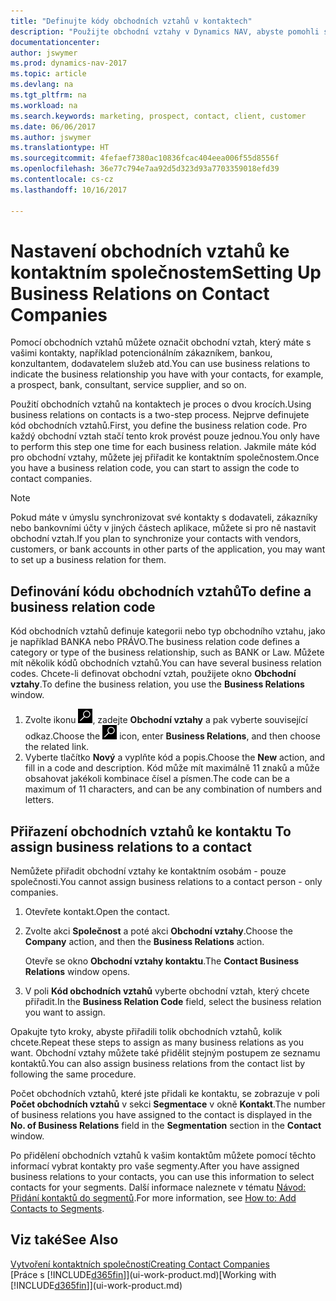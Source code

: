 ```yaml
---
title: "Definujte kódy obchodních vztahů v kontaktech"
description: "Použijte obchodní vztahy v Dynamics NAV, abyste pomohli s marketingem a označili obchodní vztah, který máte s vašimi klienty a zákazníky, například s bankou nebo poskytovatelem služeb."
documentationcenter: 
author: jswymer
ms.prod: dynamics-nav-2017
ms.topic: article
ms.devlang: na
ms.tgt_pltfrm: na
ms.workload: na
ms.search.keywords: marketing, prospect, contact, client, customer
ms.date: 06/06/2017
ms.author: jswymer
ms.translationtype: HT
ms.sourcegitcommit: 4fefaef7380ac10836fcac404eea006f55d8556f
ms.openlocfilehash: 36e77c794e7aa92d5d323d93a7703359018efd39
ms.contentlocale: cs-cz
ms.lasthandoff: 10/16/2017

---
```

# <a name="setting-up-business-relations-on-contact-companies"></a><span data-ttu-id="d14b0-103">Nastavení obchodních vztahů ke kontaktním společnostem</span><span class="sxs-lookup"><span data-stu-id="d14b0-103">Setting Up Business Relations on Contact Companies</span></span>
<span data-ttu-id="d14b0-104">Pomocí obchodních vztahů můžete označit obchodní vztah, který máte s vašimi kontakty, například potencionálním zákazníkem, bankou, konzultantem, dodavatelem služeb atd.</span><span class="sxs-lookup"><span data-stu-id="d14b0-104">You can use business relations to indicate the business relationship you have with your contacts, for example, a prospect, bank, consultant, service supplier, and so on.</span></span>

<span data-ttu-id="d14b0-105">Použití obchodních vztahů na kontaktech je proces o dvou krocích.</span><span class="sxs-lookup"><span data-stu-id="d14b0-105">Using business relations on contacts is a two-step process.</span></span> <span data-ttu-id="d14b0-106">Nejprve definujete kód obchodních vztahů.</span><span class="sxs-lookup"><span data-stu-id="d14b0-106">First, you define the business relation code.</span></span> <span data-ttu-id="d14b0-107">Pro každý obchodní vztah stačí tento krok provést pouze jednou.</span><span class="sxs-lookup"><span data-stu-id="d14b0-107">You only have to perform this step one time for each business relation.</span></span> <span data-ttu-id="d14b0-108">Jakmile máte kód pro obchodní vztahy, můžete jej přiřadit ke kontaktním společnostem.</span><span class="sxs-lookup"><span data-stu-id="d14b0-108">Once you have a business relation code, you can start to assign the code to contact companies.</span></span>

> [!NOTE]  
>   <span data-ttu-id="d14b0-109">Pokud máte v úmyslu synchronizovat své kontakty s dodavateli, zákazníky nebo bankovními účty v jiných částech aplikace, můžete si pro ně nastavit obchodní vztah.</span><span class="sxs-lookup"><span data-stu-id="d14b0-109">If you plan to synchronize your contacts with vendors, customers, or bank accounts in other parts of the application, you may want to set up a business relation for them.</span></span>

## <a name="to-define-a-business-relation-code"></a><span data-ttu-id="d14b0-110">Definování kódu obchodních vztahů</span><span class="sxs-lookup"><span data-stu-id="d14b0-110">To define a business relation code</span></span>
<span data-ttu-id="d14b0-111">Kód obchodních vztahů definuje kategorii nebo typ obchodního vztahu, jako je například BANKA nebo PRÁVO.</span><span class="sxs-lookup"><span data-stu-id="d14b0-111">The business relation code defines a category or type of the business relationship, such as BANK or Law.</span></span> <span data-ttu-id="d14b0-112">Můžete mít několik kódů obchodních vztahů.</span><span class="sxs-lookup"><span data-stu-id="d14b0-112">You can have several business relation codes.</span></span> <span data-ttu-id="d14b0-113">Chcete-li definovat obchodní vztah, použijete okno **Obchodní vztahy**.</span><span class="sxs-lookup"><span data-stu-id="d14b0-113">To define the business relation, you use the **Business Relations** window.</span></span>

1. <span data-ttu-id="d14b0-114">Zvolte ikonu ![Vyhledat stránku nebo sestavu](media/ui-search/search_small.png "Ikona Vyhledat stránku nebo sestavu"), zadejte **Obchodní vztahy** a pak vyberte související odkaz.</span><span class="sxs-lookup"><span data-stu-id="d14b0-114">Choose the ![Search for Page or Report](media/ui-search/search_small.png "Search for Page or Report icon") icon, enter **Business Relations**, and then choose the related link.</span></span>
2. <span data-ttu-id="d14b0-115">Vyberte tlačítko **Nový** a vyplňte kód a popis.</span><span class="sxs-lookup"><span data-stu-id="d14b0-115">Choose the **New** action, and fill in a code and description.</span></span> <span data-ttu-id="d14b0-116">Kód může mít maximálně 11 znaků a může obsahovat jakékoli kombinace čísel a písmen.</span><span class="sxs-lookup"><span data-stu-id="d14b0-116">The code can be a maximum of 11 characters, and can be any combination of numbers and letters.</span></span>

## <span data-ttu-id="d14b0-117"><a name="AssignBusRelContact"></a> Přiřazení obchodních vztahů ke kontaktu</span><span class="sxs-lookup"><span data-stu-id="d14b0-117"><a name="AssignBusRelContact"></a> To assign business relations to a contact</span></span>
<span data-ttu-id="d14b0-118">Nemůžete přiřadit obchodní vztahy ke kontaktním osobám - pouze společnosti.</span><span class="sxs-lookup"><span data-stu-id="d14b0-118">You cannot assign business relations to a contact person - only companies.</span></span>

1. <span data-ttu-id="d14b0-119">Otevřete kontakt.</span><span class="sxs-lookup"><span data-stu-id="d14b0-119">Open the contact.</span></span>
2. <span data-ttu-id="d14b0-120">Zvolte akci **Společnost** a poté akci **Obchodní vztahy**.</span><span class="sxs-lookup"><span data-stu-id="d14b0-120">Choose the **Company** action, and then the **Business Relations** action.</span></span>

    <span data-ttu-id="d14b0-121">Otevře se okno **Obchodní vztahy kontaktu**.</span><span class="sxs-lookup"><span data-stu-id="d14b0-121">The **Contact Business Relations** window opens.</span></span>
3. <span data-ttu-id="d14b0-122">V poli **Kód obchodních vztahů** vyberte obchodní vztah, který chcete přiřadit.</span><span class="sxs-lookup"><span data-stu-id="d14b0-122">In the **Business Relation Code** field, select the business relation you want to assign.</span></span>

<span data-ttu-id="d14b0-123">Opakujte tyto kroky, abyste přiřadili tolik obchodních vztahů, kolik chcete.</span><span class="sxs-lookup"><span data-stu-id="d14b0-123">Repeat these steps to assign as many business relations as you want.</span></span> <span data-ttu-id="d14b0-124">Obchodní vztahy můžete také přidělit stejným postupem ze seznamu kontaktů.</span><span class="sxs-lookup"><span data-stu-id="d14b0-124">You can also assign business relations from the contact list by following the same procedure.</span></span>

<span data-ttu-id="d14b0-125">Počet obchodních vztahů, které jste přidali ke kontaktu, se zobrazuje v poli **Počet obchodních vztahů** v sekci **Segmentace** v okně **Kontakt**.</span><span class="sxs-lookup"><span data-stu-id="d14b0-125">The number of business relations you have assigned to the contact is displayed in the **No. of Business Relations** field in the **Segmentation** section in the **Contact** window.</span></span>

<span data-ttu-id="d14b0-126">Po přidělení obchodních vztahů k vašim kontaktům můžete pomocí těchto informací vybrat kontakty pro vaše segmenty.</span><span class="sxs-lookup"><span data-stu-id="d14b0-126">After you have assigned business relations to your contacts, you can use this information to select contacts for your segments.</span></span> <span data-ttu-id="d14b0-127">Další informace naleznete v tématu [Návod: Přidání kontaktů do segmentů](marketing-add-contact-segment.md).</span><span class="sxs-lookup"><span data-stu-id="d14b0-127">For more information, see [How to: Add Contacts to Segments](marketing-add-contact-segment.md).</span></span>

## <a name="see-also"></a><span data-ttu-id="d14b0-128">Viz také</span><span class="sxs-lookup"><span data-stu-id="d14b0-128">See Also</span></span>
[<span data-ttu-id="d14b0-129">Vytvoření kontaktních společností</span><span class="sxs-lookup"><span data-stu-id="d14b0-129">Creating Contact Companies</span></span>](marketing-create-contact-companies.md)  
<span data-ttu-id="d14b0-130">[Práce s [!INCLUDE[d365fin](includes/d365fin_md.md)]](ui-work-product.md)</span><span class="sxs-lookup"><span data-stu-id="d14b0-130">[Working with [!INCLUDE[d365fin](includes/d365fin_md.md)]](ui-work-product.md)</span></span>

